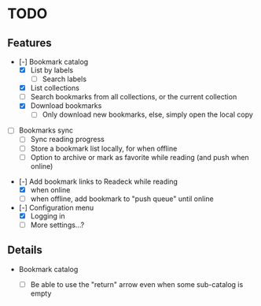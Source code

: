 # TODO

## Features

- [-] Bookmark catalog
	- [x] List by labels
		- [ ] Search labels
	- [x] List collections
	- [ ] Search bookmarks from all collections, or the current collection
	- [x] Download bookmarks
		- [ ] Only download new bookmarks, else, simply open the local copy
- [ ] Bookmarks sync
	- [ ] Sync reading progress
	- [ ] Store a bookmark list locally, for when offline
	- [ ] Option to archive or mark as favorite while reading (and push when online)
- [-] Add bookmark links to Readeck while reading
	- [x] when online
	- [ ] when offline, add bookmark to "push queue" until online
- [-] Configuration menu
	- [x] Logging in
	- [ ] More settings...?

## Details

- Bookmark catalog
	- [ ] Be able to use the "return" arrow even when some sub-catalog is empty

